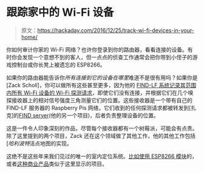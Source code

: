 # 跟踪家中的 Wi-Fi 设备

> 原文：<https://hackaday.com/2016/12/25/track-wi-fi-devices-in-your-home/>

你如何审计你家的 Wi-Fi 网络？也许你登录到你的路由器，看看连接的设备。有时你会发现一个意想不到的客人，但一点点的侦查工作通常会把你带到小侄子的游戏控制台或你长凳上被遗忘的 ESP8266。

如果你的路由器能告诉你*所有连接到它的设备在哪里*难道不是很有用吗？如果你是[Zack Scholl]，你可以做所有这些甚至更多，因为他的 [FIND-LF 系统记录其范围内所有 Wi-Fi 设备的 Wi-Fi 探测请求](https://github.com/schollz/find-lf)，即使它们没有连接，并根据它们在几个嗅探接收器上的相对信号强度三角测量它们的位置。这些接收器是一个带有自己的 FIND-LF 服务器的 Raspberry Pis 网络，它们收到的任何探测请求都被转发到[扎克]的[FIND server](https://github.com/schollz/find)(他的另一个项目)，后者负责整理设备的位置。

这是一件令人印象深刻的作品，尽管每个接收器都有一个树莓派，可能会有点贵。除了这里提到的两个项目，Zack 还在这个领域做了其他工作，他的其他工作包括[*哈利波特*活点地图的实现。

这绝不是这些年来我们见过的唯一的室内定位系统。[比如使用 ESP8266 模块](http://hackaday.com/2015/05/07/hackaday-prize-entry-subterranean-positioning-system-subpos/)的，或者[这种商业产品](http://hackaday.com/2015/06/17/new-part-day-indoor-location-systems/)类似于这里显示的项目。